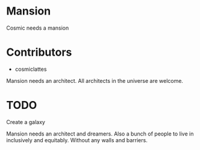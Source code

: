 # Mansion

Cosmic needs a mansion

# Contributors
- cosmiclattes

Mansion needs an architect. All architects in the universe are welcome.

# TODO
Create a galaxy

Mansion needs an architect and dreamers. Also a bunch of people to live in inclusively and equitably. Without any walls and barriers.
